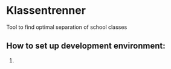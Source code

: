 # Klassentrenner
Tool to find optimal separation of school classes

## How to set up development environment:
1. 
